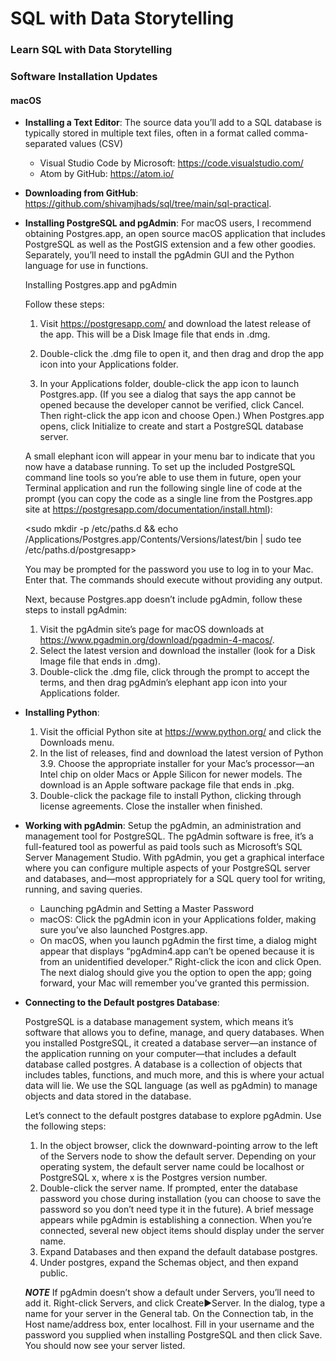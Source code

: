 # SQL with Data Storytelling
### Learn SQL with Data Storytelling

### Software Installation Updates

#### macOS

- **Installing a Text Editor**: The source data you’ll add to a SQL database is typically stored in multiple text files, often in a format called comma-separated values (CSV)
     - Visual Studio Code by Microsoft: https://code.visualstudio.com/
     - Atom by GitHub: https://atom.io/

- **Downloading from GitHub**: https://github.com/shivamjhads/sql/tree/main/sql-practical.

- **Installing PostgreSQL and pgAdmin**:
     For macOS users, I recommend obtaining Postgres.app, an open source macOS application that includes PostgreSQL as well as the PostGIS extension and a few other goodies. Separately, you’ll need to install the pgAdmin GUI and the Python language for use in functions.

     Installing Postgres.app and pgAdmin
     
     Follow these steps:

     1. Visit https://postgresapp.com/ and download the latest release of the app. This will be a Disk Image file that ends in .dmg.

     2. Double-click the .dmg file to open it, and then drag and drop the app icon into your Applications folder.

     3. In your Applications folder, double-click the app icon to launch Postgres.app. (If you see a dialog that says the app cannot be opened because the developer cannot be verified, click Cancel. Then right-click the app icon and choose Open.) When Postgres.app opens, click Initialize to create and start a PostgreSQL database server.
     
     A small elephant icon will appear in your menu bar to indicate that you now have a database running. To set up the included PostgreSQL command line tools so you’re able to use them in future, open your Terminal application and run the following single line of code at the prompt (you can copy the code as a single line from the Postgres.app site at https://postgresapp.com/documentation/install.html):

     <sudo mkdir -p /etc/paths.d && echo /Applications/Postgres.app/Contents/Versions/latest/bin | sudo tee /etc/paths.d/postgresapp>

     You may be prompted for the password you use to log in to your Mac. Enter that. The commands should execute without providing any output.

     Next, because Postgres.app doesn’t include pgAdmin, follow these steps to install pgAdmin:

     1. Visit the pgAdmin site’s page for macOS downloads at
        https://www.pgadmin.org/download/pgadmin-4-macos/.
     2. Select the latest version and download the installer (look for a Disk Image file that ends in .dmg).
     3. Double-click the .dmg file, click through the prompt to accept the terms, and then drag pgAdmin’s elephant app icon into your Applications folder.

- **Installing Python**:

     1. Visit the official Python site at https://www.python.org/ and click the Downloads menu.
     2. In the list of releases, find and download the latest version of Python 3.9. Choose the appropriate installer for your Mac’s processor—an Intel chip on older Macs or Apple Silicon for newer models. The download is an Apple software package file that ends in .pkg.
     3. Double-click the package file to install Python, clicking through license agreements. Close the installer when finished.

- **Working with pgAdmin**:
     Setup the pgAdmin, an administration and management tool for PostgreSQL. The pgAdmin software is free, it’s a full-featured tool as powerful as paid tools such as Microsoft’s SQL Server Management Studio. With pgAdmin, you get a graphical interface where you can configure multiple aspects of your PostgreSQL server and databases, and—most appropriately for a SQL query tool for writing, running, and saving queries.
    
    - Launching pgAdmin and Setting a Master Password
    - macOS: Click the pgAdmin icon in your Applications folder, making sure you’ve also launched Postgres.app.
    - On macOS, when you launch pgAdmin the first time, a dialog might appear that displays “pgAdmin4.app can’t be opened because it is from an      unidentified developer.” Right-click the icon and click Open. The next dialog should give you the option to open the app; going forward, your Mac will remember you’ve granted this permission.

- **Connecting to the Default postgres Database**:

    PostgreSQL is a database management system, which means it’s software that allows you to define, manage, and query databases. When you installed PostgreSQL, it created a database server—an instance of the application running on your computer—that includes a default database called postgres. A database is a collection of objects that includes tables, functions, and much more, and this is where your actual data will lie. We use the SQL language (as well as pgAdmin) to manage objects and data stored in the database.

    Let’s connect to the default postgres database to explore pgAdmin. Use the following steps:

    1. In the object browser, click the downward-pointing arrow to the left of the Servers node to show the default server. Depending on your operating system, the default server name could be localhost or PostgreSQL x, where x is the Postgres version number.
    2. Double-click the server name. If prompted, enter the database password you chose during installation (you can choose to save the password so you don’t need type it in the future). A brief message appears while pgAdmin is establishing a connection. When you’re connected, several new object items should display under the server name.
    3. Expand Databases and then expand the default database postgres.
    4. Under postgres, expand the Schemas object, and then expand public.

  ***NOTE*** 
    If pgAdmin doesn’t show a default under Servers, you’ll need to add it. Right-click Servers, and click Create▶Server. In the dialog, type a name for your server in the General tab. On the Connection tab, in the Host name/address box, enter localhost. Fill in your username and the password you supplied when installing PostgreSQL and then click Save. You should now see your server listed.
    
